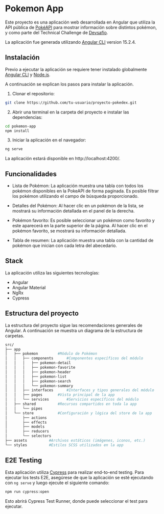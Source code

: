 # Pokemon App

Este proyecto es una aplicación web desarrollada en Angular que utiliza la API pública de [PokéAPI](https://pokeapi.co/) para mostrar información sobre distintos pokémon, y como parte del Technical Challenge de [Devsafío](https://devsafio.com/).

La aplicación fue generada utilizando [Angular CLI](https://github.com/angular/angular-cli) version 15.2.4.

## Instalación

Previo a ejecutar la aplicación se requiere tener instalado globalmente [Angular CLI](https://github.com/angular/angular-cli) y [Node.js](https://nodejs.org/).

A continuación se explican los pasos para instalar la aplicación.

1. Clonar el repositorio:

```bash
git clone https://github.com/tu-usuario/proyecto-pokedex.git
```

2. Abrir una terminal en la carpeta del proyecto e instalar las dependencias:

```bash
cd pokemon-app
npm install
```

3. Iniciar la aplicación en el navegador:

```bash
ng serve
```

La aplicación estará disponible en http://localhost:4200/.

## Funcionalidades

- Lista de Pokémon: La aplicación muestra una tabla con todos los pokémon disponibles en la PokeAPI de forma paginada. Es posible filtrar los pokémon utilizando el campo de búsqueda proporcionado.

- Detalles del Pokémon: Al hacer clic en un pokémon de la lista, se mostrará su información detallada en el panel de la derecha.

- Pokémon favorito: Es posible seleccionar un pokémon como favorito y este aparecerá en la parte superior de la página. Al hacer clic en el pokémon favorito, se mostrará su información detallada.

- Tabla de resumen: La aplicación muestra una tabla con la cantidad de pokémon que inician con cada letra del abecedario.

## Stack

La aplicación utiliza las siguientes tecnologías:

- Angular
- Angular Material
- NgRx
- Cypress

## Estructura del proyecto

La estructura del proyecto sigue las recomendaciones generales de Angular. A continuación se muestra un diagrama de la estructura de carpetas.

```bash
src/
├── app
│   ├── pokemon 		#Módulo de Pokémon
│   │   ├── components		#Componentes específicos del módulo
│   │   │   ├── pokemon-detail
│   │   │   ├── pokemon-favorite
│   │   │   ├── pokemon-header
│   │   │   ├── pokemon-list
│   │   │   ├── pokemon-search
│   │   │   └── pokemon-summary
│   │   ├── interfaces		#Interfaces y tipos generales del módulo
│   │   ├── pages		#Vista principal de la app
│   │   └── services		#Servicios específicos del módulo
│   ├── shared			#Recursos compartidos en toda la app
│   │   └── pipes
│   └── store			#Configuración y lógica del store de la app
│       ├── actions
│       ├── effects
│       ├── models
│       ├── reducers
│       └── selectors
├── assets			#Archivos estáticos (imágenes, iconos, etc.)
└── styles			#Estilos SCSS utilizados en la app
```

## E2E Testing

Esta aplicación utiliza [Cypress](https://www.cypress.io/) para realizar end-to-end testing. Para ejecutar los tests E2E, asegúrese de que la aplicación se esté ejecutando con `ng serve` y luego ejecute el siguiente comando:

```bash
npm run cypress:open
```

Esto abrirá Cypress Test Runner, donde puede seleccionar el test para ejecutar.

